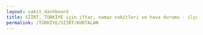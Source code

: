 ```yaml
---
layout: vakit_dashboard
title: SİİRT, TÜRKİYE için iftar, namaz vakitleri ve hava durumu - ilçe/eyalet seç
permalink: /TÜRKİYE/SİİRT/KURTALAN
---
```


<script type="text/javascript">
  var GLOBAL_COUNTRY = 'TÜRKİYE';
  var GLOBAL_CITY = 'SİİRT';
  var GLOBAL_STATE = 'KURTALAN';
  var lat = 72;
  var lon = 21;
</script>
